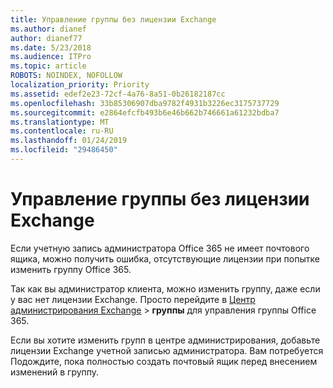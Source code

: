 ```yaml
---
title: Управление группы без лицензии Exchange
ms.author: dianef
author: dianef77
ms.date: 5/23/2018
ms.audience: ITPro
ms.topic: article
ROBOTS: NOINDEX, NOFOLLOW
localization_priority: Priority
ms.assetid: edef2e23-72cf-4a76-8a51-0b26182187cc
ms.openlocfilehash: 33b85306907dba9782f4931b3226ec3175737729
ms.sourcegitcommit: e2864efcfb493b6e46b662b746661a61232bdba7
ms.translationtype: MT
ms.contentlocale: ru-RU
ms.lasthandoff: 01/24/2019
ms.locfileid: "29486450"
---
```

# <a name="manage-a-group-without-an-exchange-license"></a>Управление группы без лицензии Exchange

Если учетную запись администратора Office 365 не имеет почтового ящика, можно получить ошибка, отсутствующие лицензии при попытке изменить группу Office 365.
  
Так как вы администратор клиента, можно изменить группу, даже если у вас нет лицензии Exchange. Просто перейдите в [Центр администрирования Exchange](https://support.office.com/article/https://outlook.office365.com/ecp.aspx) \> **группы** для управления группы Office 365. 
  
Если вы хотите изменить групп в центре администрирования, добавьте лицензии Exchange учетной записью администратора. Вам потребуется Подождите, пока полностью создать почтовый ящик перед внесением изменений в группу.
  

